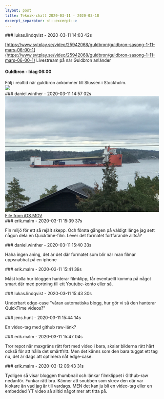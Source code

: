 ```yaml
---
layout: post
title: Teknik-chatt 2020-03-11 - 2020-03-18
excerpt_separator: <!--excerpt-->
---
```

<section class="message" markdown="1">
### lukas.lindqvist - 2020-03-11 14:03 42s

[https://www.svtplay.se/video/25942068/guldbron/guldbron-sasong-1-11-mars-06-00-1](https://www.svtplay.se/video/25942068/guldbron/guldbron-sasong-1-11-mars-06-00-1) Livestream på när Guldbron anländer

<div class="attachment"><h4>Guldbron - Idag 06:00</h4><div class="text">Följ i realtid när guldbron ankommer till Slussen i Stockholm.</div>
<a href="https://www.svtplay.se/video/25942068/guldbron/guldbron-sasong-1-11-mars-06-00-1"><img src="https://www.svtstatic.se/image/large/650/25928908/1583830649?format=auto&chromaSubSampling=false" fallback="Guldbron - Idag 06:00"/></a></div>
    
</section>
<section class="message" markdown="1">
### daniel.winther - 2020-03-11 14:57 02s


<div class="imageblock">
<a href="/assets/blogAssets/FV7JTRS4V-Image_from_iOS.jpg">
<img alt="Image from iOS.jpg" src="/assets/blogAssets/FV7JTRS4V-Image_from_iOS.jpg"/>
</a></div>

     

<div class="fileblock">
<div class="text">
</div>
<a href="/assets/blogAssets/FUW4K41HR-File_from_iOS.MOV">File from iOS.MOV</a>
</div>

</section>
<section class="message" markdown="1">
### erik.malm - 2020-03-11 15:39 37s

Fin miljö för ett så rejält skepp.
Och första gången på väldigt länge jag sett någon dela en Quicktime-film. Lever det formatet fortfarande alltså?
</section>
<section class="message" markdown="1">
### daniel.winther - 2020-03-11 15:40 33s

Haha ingen aning, det är det där formatet som blir när man filmar uppsnabbat på en iphone
</section>
<section class="message" markdown="1">
### erik.malm - 2020-03-11 15:41 39s

Måst kolla hur bloggen hanterar filmklipp, får eventuellt komma på något smart där med portning till ett Youtube-konto eller så.
</section>
<section class="message" markdown="1">
### lukas.lindqvist - 2020-03-11 15:43 30s

Underbart edge-case
"våran automatiska blogg, hur gör vi så den hanterar QuickTime videos?"
</section>
<section class="message" markdown="1">
### jens.hunt - 2020-03-11 15:44 14s

En video-tag med github raw-länk?
</section>
<section class="message" markdown="1">
### erik.malm - 2020-03-11 15:47 04s

Tror repot når maxgräns rätt fort med video i bara, skalar bilderna rätt hårt också för att hålla det smärtfritt.
Men det känns som den bara tuggat ett tag nu, det är dags att optimera nåt edge-case.
</section>
<section class="message" markdown="1">
### erik.malm - 2020-03-12 06:43 31s

Tydligen så visar bloggen thumbnail och länkar filmklippet i Github-raw nedanför. Funkar rätt bra. Känner att snubben som skrev den där var klokare än vad jag är till vardags.
MEN det kan ju bli en video-tag eller en embedded YT video så alltid något mer att titta på.

<!--excerpt-->
</section>